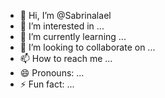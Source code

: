 - 👋 Hi, I’m @Sabrinalael
- 👀 I’m interested in ...
- 🌱 I’m currently learning ...
- 💞️ I’m looking to collaborate on ...
- 📫 How to reach me ...
- 😄 Pronouns: ...
- ⚡ Fun fact: ...

<!---
Sabrinalael/Sabrinalael is a ✨ special ✨ repository because its `README.md` (this file) appears on your GitHub profile.
You can click the Preview link to take a look at your changes.
--->

